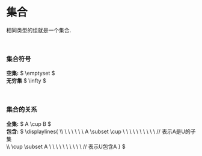 
# 集合  
相同类型的组就是一个集合.  

&nbsp;  
### 集合符号  
**空集:** $ \emptyset $  
**无穷集** $ \infty $  

&nbsp;  
### 集合的关系  
**全集:** $ A \cup B $  
**包含:** $ \displaylines{ 
               \\\\
              \ \ \ \ \ \  A \subset \cup   \ \ \ \ \ \ \ \ \ \  // 表示A是U的子集  
               \\\\
               \cup \subset A   \ \ \ \ \ \ \ \ \ \  // 表示U包含A
            }
          $  



